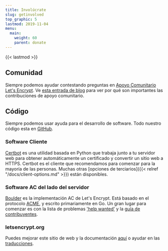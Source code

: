 ```yaml
---
title: Involúcrate
slug: getinvolved
top_graphic: 5
lastmod: 2019-11-04
menu:
  main:
    weight: 60
    parent: donate
---
```


{{< lastmod >}}

## Comunidad

Siempre podemos ayudar contestando preguntas en [Apoyo Comunitario Let's Encrypt](https://community.letsencrypt.org/). Ve [esta entrada de blog](/2015/08/13/lets-encrypt-community-support.html) para ver por qué son importantes las contribuciones de apoyo comunitario.

## Código

Siempre podemos usar ayuda para el desarrollo de software. Todo nuestro código esta en [GitHub](https://github.com/letsencrypt/).

### Software Cliente

[Certbot](https://github.com/certbot/certbot) es una utilidad basada en Python que trabaja junto a tu servidor web para obtener automáticamente un certificado y convertir un sitio web a HTTPS. Certbot es el cliente que recomendamos para comenzar para la mayoría de las personas. Muchas otras [opciones de terciarios]({{< relref "/docs/client-options.md" >}}) están disponibles.

### Software AC del lado del servidor

[Boulder](https://github.com/letsencrypt/boulder) es la implementación AC de Let's Encrypt. Está basado en el protocolo [ACME](https://github.com/ietf-wg-acme/acme), y escrito primariamente en Go. Un gran lugar para comenzar es con la lista de problemas ['help wanted'](https://github.com/letsencrypt/boulder/labels/help%20wanted) y la [guía de contribuyentes](https://github.com/letsencrypt/boulder/blob/master/CONTRIBUTING.md).

### letsencrypt.org

Puedes mejorar este sitio de web y la documentación [aquí](https://github.com/letsencrypt/website) o ayudar en las [traducciones](https://github.com/letsencrypt/website/blob/master/TRANSLATION.md).
